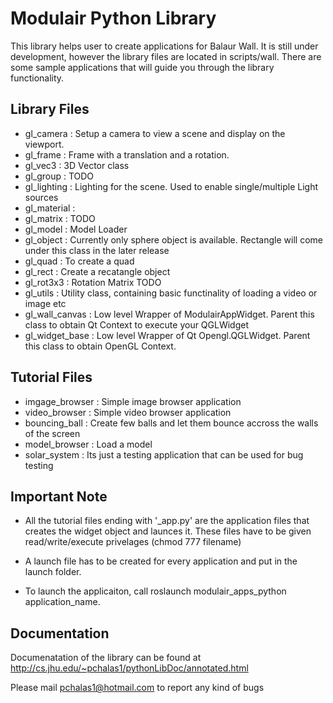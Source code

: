 Modulair Python Library
=======================

This library helps user to create applications for Balaur Wall. It is still under development, however the library files are located in scripts/wall. There are some sample applications that will guide you through the library functionality.

Library Files
-------------

- gl_camera      : Setup a camera to view a scene and display on the viewport.
- gl_frame       : Frame with a translation and a rotation.
- gl_vec3		 : 3D Vector class
- gl_group       : TODO
- gl_lighting    : Lighting for the scene. Used to enable single/multiple Light sources
- gl_material    : 
- gl_matrix      : TODO
- gl_model       : Model Loader
- gl_object      : Currently only sphere object is available. Rectangle will come under this class in the later release
- gl_quad        : To create a quad
- gl_rect        : Create a recatangle object
- gl_rot3x3      : Rotation Matrix TODO
- gl_utils       : Utility class, containing basic functinality of loading a video or image etc
- gl_wall_canvas : Low level Wrapper of ModulairAppWidget. Parent this class to obtain Qt Context to execute your QGLWidget
- gl_widget_base : Low level Wrapper of Qt Opengl.QGLWidget. Parent this class to obtain OpenGL Context.


Tutorial Files
--------------

- imgage_browser : Simple image browser application
- video_browser  : Simple video browser application
- bouncing_ball  : Create few balls and let them bounce accross the walls of the screen
- model_browser  : Load a model
- solar_system   : Its just a testing application that can be used for bug testing

Important Note 
-------------- 
- All the tutorial files ending with '_app.py' are the application files that creates the widget object and launces it. These files have to be given read/write/execute privelages (chmod 777 filename)

- A launch file has to be created for every application and put in the launch folder. 

- To launch the applicaiton, call roslaunch modulair_apps_python application_name.

Documentation
-------------
Documenatation of the library can be found at http://cs.jhu.edu/~pchalas1/pythonLibDoc/annotated.html


Please mail pchalas1@hotmail.com to report any kind of bugs
